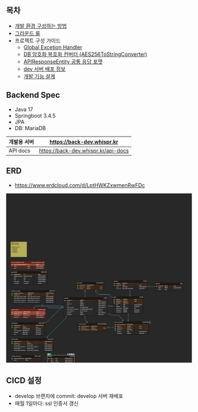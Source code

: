 ## 목차

- [개발 환경 구성하는 방법](https://github.com/IMPACUS/whispr-docs/blob/master/be/dev-environment.md)
- [그라운드 룰](https://github.com/IMPACUS/whispr-docs/blob/master/be/ground-rule.md)
- 프로젝트 구성 가이드
  - [Global Excetion Handler](https://github.com/IMPACUS/whispr-docs/blob/master/be/project-configration-guide/global-excetion-handler.md)
  - [DB 암호화 복호화 컨버터 (AES256ToStringConverter)](https://github.com/IMPACUS/whispr-docs/blob/master/be/project-configration-guide/aes-converter-util.md)
  - [APIResponseEntity 공통 응답 포맷](https://github.com/IMPACUS/whispr-docs/blob/master/be/project-configration-guide/api-response-entity.md)
  - [dev 서버 배포 정보](https://github.com/IMPACUS/whispr-docs/blob/master/be/deploy-dev.md)
  - [개발 기능 설계](https://github.com/IMPACUS/whispr-docs/blob/master/be/design.md)

## Backend Spec

- Java 17
- Springboot 3.4.5
- JPA
- DB: MariaDB


| 개발용 서버 | https://back-dev.whispr.kr          |
| :---------- | ----------------------------------- |
| API docs    | https://back-dev.whispr.kr/api-docs |

## ERD

- https://www.erdcloud.com/d/LptHWKZxwmenRwFDc

![](assets/20250521_194937_whispr.png)

## CICD 설정

- develop 브랜치에 commit: develop 서버 재배포
- 매월 1일마다: ssl 인증서 갱신
